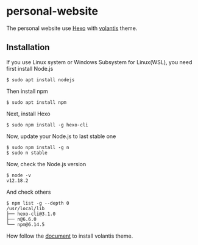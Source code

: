 # personal-website

The personal website use [Hexo](https://hexo.io/) with [volantis](https://volantis.js.org/) theme. 

## Installation

If you use Linux system or Windows Subsystem for Linux(WSL), you need first install Node.js

```
$ sudo apt install nodejs
```

Then install npm

```
$ sudo apt install npm
```

Next, install Hexo

```
$ sudo npm install -g hexo-cli
```

Now, update your Node.js to last stable one

```
$ sudo npm install -g n
$ sudo n stable
```

Now, check the Node.js version

```
$ node -v
v12.18.2
```

And check others

```
$ npm list -g --depth 0
/usr/local/lib
├── hexo-cli@3.1.0
├── n@6.6.0
└── npm@6.14.5
```

How follow the [document](https://volantis.js.org/v3/getting-started/) to install volantis theme.